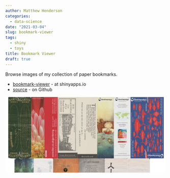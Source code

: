 ```yaml
---
author: Matthew Henderson
categories:
  - data-science
date: "2021-03-04"
slug: bookmark-viewer
tags:
  - shiny
  - toys
title: Bookmark Viewer
draft: true
---
```


Browse images of my collection of paper bookmarks.

* [bookmark-viewer](https://mhenderson.shinyapps.io/bookmark-viewer/) - at shinyapps.io
* [source](https://github.com/MHenderson/bookmark-viewer) - on Github

![](screenshot.png)
